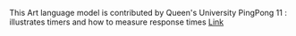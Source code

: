 This Art language model is contributed by Queen's University 
PingPong 11 : illustrates timers and how to measure response times
[Link](https://research.cs.queensu.ca/home/dingel/cisc844_F23/sampleModels/sampleModels.html)